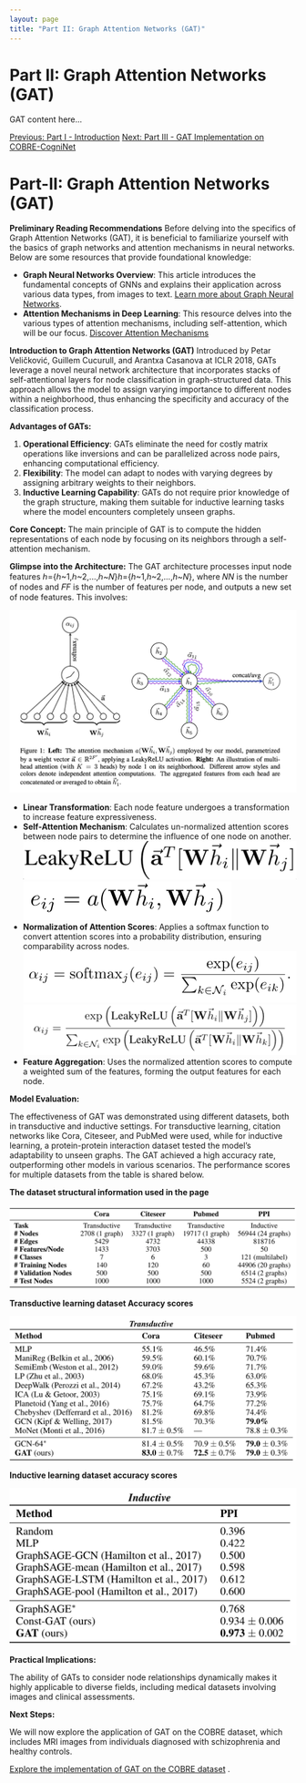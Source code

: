 ```yaml
---
layout: page
title: "Part II: Graph Attention Networks (GAT)"
---
```


# Part II: Graph Attention Networks (GAT)

GAT content here...

[Previous: Part I - Introduction](/pages/part-i-introduction.md/)
[Next: Part III - GAT Implementation on COBRE-CogniNet](/pages/part-iii-cobre-implementation.md/)

# Part-II: Graph Attention Networks (GAT)

**Preliminary Reading Recommendations**
Before delving into the specifics of Graph Attention Networks (GAT), it is beneficial to familiarize yourself with the basics of graph networks and attention mechanisms in neural networks. Below are some resources that provide foundational knowledge:

- **Graph Neural Networks Overview**: This article introduces the fundamental concepts of GNNs and explains their application across various data types, from images to text. [Learn more about Graph Neural Networks](https://h2o.ai/wiki/self-attention/#:~:text=Self%2Dattention%20is%20a%20mechanism,sequence%20by%20attending%20to%20itself).
- **Attention Mechanisms in Deep Learning**: This resource delves into the various types of attention mechanisms, including self-attention, which will be our focus. [Discover Attention Mechanisms](https://www.scaler.com/topics/deep-learning/attention-mechanism-deep-learning/)

**Introduction to Graph Attention Networks (GAT)**
Introduced by Petar Veličković, Guillem Cucurull, and Arantxa Casanova at ICLR 2018, GATs leverage a novel neural network architecture that incorporates stacks of self-attentional layers for node classification in graph-structured data. This approach allows the model to assign varying importance to different nodes within a neighborhood, thus enhancing the specificity and accuracy of the classification process.

**Advantages of GATs:**

1. **Operational Efficiency**: GATs eliminate the need for costly matrix operations like inversions and can be parallelized across node pairs, enhancing computational efficiency.
2. **Flexibility**: The model can adapt to nodes with varying degrees by assigning arbitrary weights to their neighbors.
3. **Inductive Learning Capability**: GATs do not require prior knowledge of the graph structure, making them suitable for inductive learning tasks where the model encounters completely unseen graphs.

**Core Concept:**
The main principle of GAT is to compute the hidden representations of each node by focusing on its neighbors through a self-attention mechanism.

**Glimpse into the Architecture:**
The GAT architecture processes input node features ℎ={ℎ~1,ℎ~2,...,ℎ~𝑁}_h_={_h_~1,_h_~2,...,_h_~_N_}, where 𝑁*N* is the number of nodes and 𝐹*F* is the number of features per node, and outputs a new set of node features. This involves:

![Untitled](<Part-II%20Graph%20Attention%20Networks%20(GAT)%20303766cead4c4b74a4e3d3f70f591f5b/Untitled.png>)

- **Linear Transformation**: Each node feature undergoes a transformation to increase feature expressiveness.
- **Self-Attention Mechanism**: Calculates un-normalized attention scores between node pairs to determine the influence of one node on another.
  ![Screenshot 2024-04-28 at 7.44.22 PM.png](<Part-II%20Graph%20Attention%20Networks%20(GAT)%20303766cead4c4b74a4e3d3f70f591f5b/Screenshot_2024-04-28_at_7.44.22_PM.png>)
  ![Screenshot 2024-04-28 at 7.39.55 PM.png](<Part-II%20Graph%20Attention%20Networks%20(GAT)%20303766cead4c4b74a4e3d3f70f591f5b/Screenshot_2024-04-28_at_7.39.55_PM.png>)
- **Normalization of Attention Scores**: Applies a softmax function to convert attention scores into a probability distribution, ensuring comparability across nodes.
  ![Screenshot 2024-04-28 at 8.14.10 PM.png](<Part-II%20Graph%20Attention%20Networks%20(GAT)%20303766cead4c4b74a4e3d3f70f591f5b/Screenshot_2024-04-28_at_8.14.10_PM.png>)
  ![Screenshot 2024-04-28 at 8.15.29 PM.png](<Part-II%20Graph%20Attention%20Networks%20(GAT)%20303766cead4c4b74a4e3d3f70f591f5b/cdd74c61-ec4e-4b04-bffa-48b6edc42875.png>)
- **Feature Aggregation**: Uses the normalized attention scores to compute a weighted sum of the features, forming the output features for each node.

**Model Evaluation:**

The effectiveness of GAT was demonstrated using different datasets, both in transductive and inductive settings. For transductive learning, citation networks like Cora, Citeseer, and PubMed were used, while for inductive learning, a protein-protein interaction dataset tested the model’s adaptability to unseen graphs. The GAT achieved a high accuracy rate, outperforming other models in various scenarios. The performance scores for multiple datasets from the table is shared below.

**The dataset structural information used in the page**

![Screenshot 2024-04-28 at 8.40.36 PM.png](<Part-II%20Graph%20Attention%20Networks%20(GAT)%20303766cead4c4b74a4e3d3f70f591f5b/Screenshot_2024-04-28_at_8.40.36_PM.png>)

**Transductive learning dataset Accuracy scores**

![Screenshot 2024-04-28 at 8.43.37 PM.png](<Part-II%20Graph%20Attention%20Networks%20(GAT)%20303766cead4c4b74a4e3d3f70f591f5b/Screenshot_2024-04-28_at_8.43.37_PM.png>)

**Inductive learning dataset accuracy scores**

![Screenshot 2024-04-28 at 8.43.15 PM.png](<Part-II%20Graph%20Attention%20Networks%20(GAT)%20303766cead4c4b74a4e3d3f70f591f5b/Screenshot_2024-04-28_at_8.43.15_PM.png>)

**Practical Implications:**

The ability of GATs to consider node relationships dynamically makes it highly applicable to diverse fields, including medical datasets involving images and clinical assessments.

**Next Steps:**

We will now explore the application of GAT on the COBRE dataset, which includes MRI images from individuals diagnosed with schizophrenia and healthy controls.

[Explore the implementation of GAT on the COBRE dataset](https://chatgpt.com/c/7833c581-fa55-4327-9f7a-2d46312f6100#) .
